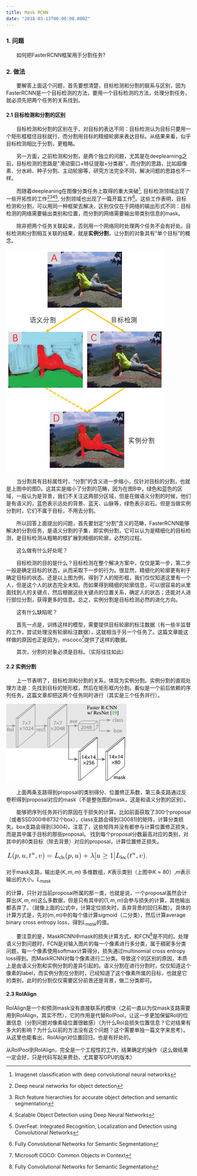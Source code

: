 ```yaml
---
title: Mask RCNN
date: "2018-03-13T00:00:00.000Z"
---
```



### 1. 问题
&emsp;&emsp;如何把FasterRCNN框架用于分割任务?

### 2. 做法

&emsp;&emsp;要解答上面这个问题，首先要想清楚，目标检测和分割的联系与区别，因为FasterRCNN是一个目标检测的方法，要用一个目标检测的方法，处理分割任务，就必须先把两个任务的关系找到。

#### 2.1 目标检测和分割的区别

&emsp;&emsp;目标检测和分割的区别在于，对目标的表达不同：目标检测认为目标只要用一个矩形框框住目标就行，而分割用目标的精细轮廓来表达目标。从结果来看，似乎目标检测相比于分割，更粗略。

&emsp;&emsp;另一方面，之前检测和分割，是两个独立的问题，尤其是在deeplearning之前，目标检测的思路是"滑动窗口+特征提取+分类器"，而分割的思路，比如超像素、分水岭、种子分割、主动轮廓等，研究方法完全不同，解决问题的思路也不一样。

&emsp;&emsp;而随着deepleaning在图像分类任务上取得的重大突破[^1], 目标检测领域出现了一些开拓性的工作[^2][^3][^4][^5], 分割领域也出现了一篇开篇工作[^6]。这些工作表明，目标检测和分割，可以用同一种框架去解决，区别仅仅在于网络的输出形式不同：目标检测的网络需要输出类别和位置，而分割的网络需要输出带类别信息的mask。

&emsp;&emsp;除非把两个任务关联起来，否则用一个网络同时处理两个任务不会有好处。目标检测和分割相互关联的结果，就是**实例分割**，让分割的对象具有“单个目标”的概念。

![\label{fig1}](diff.png)

&emsp;&emsp;当分割具有目标属性时，“分割”的含义进一步缩小，仅针对目标的分割，也就是上图中的图D。这其实是缩小了分割的范畴，因为在图B中，绿色和蓝色的区域，一般认为是背景，我们不关注这两部分区域，但是在做语义分割的时候，他们是有语义的，蓝色表示远处的背景、蓝天、山脉等，绿色表示岩石。但是当做实例分割时，它们不属于目标，不用去分割。

&emsp;&emsp;所以回答上面提出的问题，首先要划定“分割”含义的范畴，FasterRCNN能够解决的分割任务，是语义分割的子集，即实例分割，它可以认为是精细化的目标检测，是目标检测从粗略的框扩展到精细的轮廓，必然的过程。

&emsp;&emsp;这么做有什么好处呢？

&emsp;&emsp;目标检测的目的是什么？目标检测在整个解决方案中，仅仅是第一步，第二步一般是确定目标的状态，从而采取下一步的行为。很显然，精细化的轮廓更有利于确定目标的状态。还是以上图为例，得到了人的矩形框，我们仅仅知道这里有一个人，但是这个人的状态完全未知。而如果得到精细的轮廓信息，可以很容易的从里面找到人的关键点，然后根据这些关键点的位置关系，确定人的状态；还能对人进行部位分割，获得更多的信息。总之，实例分割是目标检测必然的进化方向。

&emsp;&emsp;这有什么缺陷呢？

&emsp;&emsp;首先一点是，训练这样的模型，需要提供目标轮廓的标注数据（有一些半监督的工作，尝试处理没有轮廓标注数据），这就相当于另一个任务了。这篇文章能这样做的原因也正是因为，mscoco[^7]提供了这样的数据。

&emsp;&emsp;其次，分割的对象必须是目标。（实际往往如此）

#### 2.2 实例分割

&emsp;&emsp;上一节表明了，目标检测和分割的关系，体现为实例分割。实例分割的直观处理方法是：先找到目标的矩形框，然后在矩形框内分割。看似是一个前后依赖的序列任务，这篇文章却把这两个任务同时进行（其实是三个任务并行）。

![](two_task.png)

&emsp;&emsp;上面两条支路得到proposal的类别得分、位置修正系数，第三条支路通过反卷积得到proposal对应的mask（不是整张图的mask，这是和语义分割的区别）。

&emsp;&emsp;能够把序列任务并行的原因在于损失的计算。比如前面获取了300个proposal（或者SSD300中8732个box），class支路会得到(30081)的矩阵，计算分类损失。box支路会得到(3004)，注意了，这些矩阵并没有都参与计算位置修正损失，而是其中属于目标的那些proposal。 找到每个proposal分数最高对应的类别，对其中的80类目标（除去背景）对应的proposal，计算位置修正损失。

![](formula1.png)

对于mask支路，输出是$(K, m, m)$ 多维数组，$K$表示类别（上图中$K=80$）,$m$表示输出的大小。$L_{mask}$

的计算，只针对当前proposal所属的那一类，也就是说，一个proposal虽然会计算出$(K, m, m)$这么多数据，但是只有其中的$(1, m, m)$会参与损失的计算，其他输出都丢弃了。（就像上面的公式中，计算定位损失时，丢弃背景的回归系数）。具体的计算方式是，先对$(m,m)$中的每个值计算sigmoid（二分类），然后计算average binary cross entropy loss，得到$L_{mask}$的值。

&emsp;&emsp;要注意的是，MaskRCNN中mask的损失计算方式，和FCN[^6]是不同的。处理语义分割问题时，FCN是对输入图片的每一个像素进行多分类，属于稠密多分类问题，每一个像素使用softmax计算得分，损失通过multinomial cross entropy loss得到。而MaskRCNN对每个像素进行二分类。导致这个的区别的原因，本质上是由语义分割和实例分割的差异引起的。语义分割在进行分割时，仅仅知道这个像素的label，而实例分割在分割时，已经知道了这个像素所属的目标，也就是它的类别，此时的分割仅仅需要区分前景还是背景，做二分类即可。

#### 2.3 RoIAlign

RoIAlign是一个和预测mask没有直接联系的模块（之前一直以为仅mask支路需要用到RoIAlign，其实不然），它的作用是代替RoIPool，让这一步更加保留RoI的位置信息（分割问题对像素级位置很敏感）（为什么RoI会损失位置信息？它对结果有多大的影响？为什么以前的方法没有这个问题？这个需要单独一篇文字来思考）。从这里也能看出，RoIAlign对位置回归，也是有好处的。

从RoIPool到RoIAlign，完全是一个工程性的工作，结果确定的操作（这么做结果一定会好，只是代码写起来费劲，尤其要写GPU的版本）




[^1]: Imagenet classification with deep convolutional neural networks 
[^2]: Deep neural networks for object detection
[^3]: Rich feature hierarchies for accurate object detection and semantic segmentation
[^4]: Scalable Object Detection using Deep Neural Networks
[^5]: OverFeat: Integrated Recognition, Localization and Detection using Convolutional Networks
[^6]: Fully Convolutional Networks for Semantic Segmentation
[^7]: Microsoft COCO: Common Objects in Context